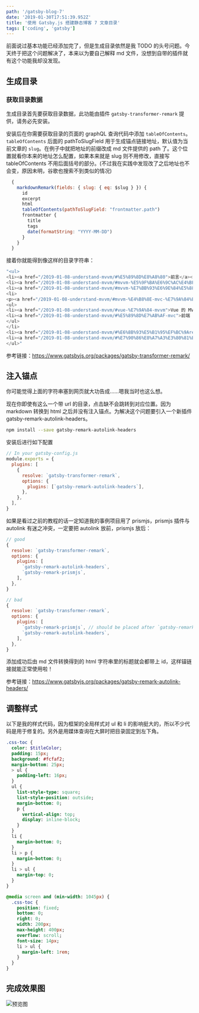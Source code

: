 ```yaml
---
path: '/gatsby-blog-7'
date: '2019-01-30T17:51:39.952Z'
title: '使用 Gatsby.js 搭建静态博客 7 文章目录'
tags: ['coding', 'gatsby']
---
```


前面说过基本功能已经添加完了，但是生成目录依然是我 TODO 的头号问题。今天终于把这个问题解决了，本来以为要自己解释 md 文件，没想到自带的插件就有这个功能我却没发现。

## 生成目录

### 获取目录数据

生成目录首先要获取目录数据，此功能由插件 `gatsby-transformer-remark` 提供，请务必先安装。

安装后在你需要获取目录的页面的 graphQL 查询代码中添加 `tableOfContents`。`tableOfContents` 后面的 pathToSlugField 用于生成锚点链接地址，默认值为当前文章的 `slug`。在例子中就把地址的前缀改成 md 文件提供的 path 了。这个位置就看你本来的地址怎么配置，如果本来就是 slug 则不用修改，直接写 tableOfContents 不用后面括号的部分。(不过我在实践中发现改了之后地址也不会变，原因未明，谷歌也搜索不到类似的情况)

```javascript
  {
    markdownRemark(fields: { slug: { eq: $slug } }) {
      id
      excerpt
      html
      tableOfContents(pathToSlugField: "frontmatter.path")
      frontmatter {
        title
        tags
        date(formatString: "YYYY-MM-DD")
      }
    }
  }
```

接着你就能得到像这样的目录字符串：

```javascript
"<ul>
<li><a href="/2019-01-08-understand-mvvm/#%E5%89%8D%E8%A8%80">前言</a></li>
<li><a href="/2019-01-08-understand-mvvm/#mvvm-%E5%9F%BA%E6%9C%AC%E4%BF%A1%E6%81%AF">MVVM 基本信息</a></li>
<li><a href="/2019-01-08-understand-mvvm/#mvvm-%E7%BB%93%E6%9E%84%E5%88%9D%E8%A7%81">MVVM 结构初见</a></li>
<li>
<p><a href="/2019-01-08-understand-mvvm/#mvvm-%E4%B8%8E-mvc-%E7%9A%84%E5%AF%B9%E6%AF%94">MVVM 与 MVC 的对比</a></p>
<ul>
<li><a href="/2019-01-08-understand-mvvm/#vue-%E7%9A%84-mvvm">Vue 的 MVVM</a></li>
<li><a href="/2019-01-08-understand-mvvm/#%E5%89%8D%E7%AB%AF-mvc">前端 MVC</a></li>
</ul>
</li>
<li><a href="/2019-01-08-understand-mvvm/#%E6%8B%93%E5%B1%95%EF%BC%9Areact-%E5%8F%AA%E6%98%AF-mvc-%E7%9A%84-v%EF%BC%9F">拓展：React 只是 MVC 的 V？</a></li>
<li><a href="/2019-01-08-understand-mvvm/#%E7%90%86%E8%A7%A3%E3%80%81%E4%BA%A4%E6%B5%81">理解、交流</a></li>
</ul>"
```

参考链接：https://www.gatsbyjs.org/packages/gatsby-transformer-remark/

## 注入锚点

你可能觉得上面的字符串塞到网页就大功告成……嗯我当时也这么想。

现在你即使有这么一个带 url 的目录，点击缺不会跳转到对应位置。因为 markdown 转换到 html 之后并没有注入锚点。为解决这个问题要引入一个新插件 gatsby-remark-autolink-headers。

```bash
npm install --save gatsby-remark-autolink-headers
```

安装后进行如下配置

```javascript
// In your gatsby-config.js
module.exports = {
  plugins: [
    {
      resolve: `gatsby-transformer-remark`,
      options: {
        plugins: [`gatsby-remark-autolink-headers`],
      },
    },
  ],
}
```

如果是看过之前的教程的话一定知道我的事例项目用了 prismjs，prismjs 插件与 autolink 有迷之冲突，一定要把 autolink 放前，prismjs 放后：

```javascript
// good
{
  resolve: `gatsby-transformer-remark`,
  options: {
    plugins: [
      `gatsby-remark-autolink-headers`,
      `gatsby-remark-prismjs`,
    ],
  },
}

// bad
{
  resolve: `gatsby-transformer-remark`,
  options: {
    plugins: [
      `gatsby-remark-prismjs`, // should be placed after `gatsby-remark-autolink-headers`
      `gatsby-remark-autolink-headers`,
    ],
  },
}
```

添加成功后由 md 文件转换得到的 html 字符串里的标题就会都带上 id，这样锚链接就能正常使用啦！

参考链接：https://www.gatsbyjs.org/packages/gatsby-remark-autolink-headers/

## 调整样式

以下是我的样式代码，因为框架的全局样式对 ul 和 li 的影响挺大的，所以不少代码是用于修复的。另外是用媒体查询在大屏时把目录固定到左下角。

```sass
.css-toc {
  color: $titleColor;
  padding: 15px;
  background: #fcfaf2;
  margin-bottom: 25px;
  > ul {
    padding-left: 16px;
  }
  ul {
    list-style-type: square;
    list-style-position: outside;
    margin-bottom: 0;
    p {
      vertical-align: top;
      display: inline-block;
    }
  }
  li {
    margin-bottom: 0;
  }
  li > p {
    margin-bottom: 0;
  }
  li > ul {
    margin-top: 0;
  }
}

@media screen and (min-width: 1045px) {
  .css-toc {
    position: fixed;
    bottom: 0;
    right: 0;
    width: 200px;
    max-height: 400px;
    overflow: scroll;
    font-size: 14px;
    li > ul {
      margin-left: 1rem;
    }
  }
}

```

## 完成效果图

![预览图](https://image-static.segmentfault.com/140/257/1402578571-5c524b4437146)
